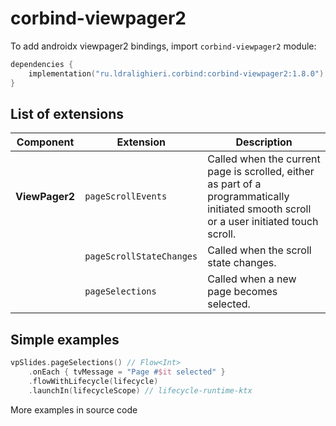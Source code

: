 ﻿
# corbind-viewpager2

To add androidx viewpager2 bindings, import `corbind-viewpager2` module:

```kotlin
dependencies {
    implementation("ru.ldralighieri.corbind:corbind-viewpager2:1.8.0")
}
```

## List of extensions

Component | Extension | Description
--|---|--
**ViewPager2** | `pageScrollEvents` | Called when the current page is scrolled, either as part of a programmatically initiated smooth scroll or a user initiated touch scroll.
               | `pageScrollStateChanges` | Called when the scroll state changes.
               | `pageSelections` | Called when a new page becomes selected.


## Simple examples

```kotlin
vpSlides.pageSelections() // Flow<Int>
    .onEach { tvMessage = "Page #$it selected" }
    .flowWithLifecycle(lifecycle)
    .launchIn(lifecycleScope) // lifecycle-runtime-ktx
```

More examples in source code

